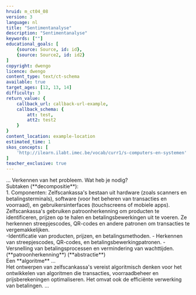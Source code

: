 ```yaml
---
hruid: m_ct04_08
version: 3
language: nl
title: "Sentimentanalyse"
description: "Sentimentanalyse"
keywords: [""]
educational_goals: [
    {source: Source, id: id}, 
    {source: Source2, id: id2}
]
copyright: dwengo
licence: dwengo
content_type: text/ct-schema
available: true
target_ages: [12, 13, 14]
difficulty: 3
return_value: {
    callback_url: callback-url-example,
    callback_schema: {
        att: test,
        att2: test2
    }
}
content_location: example-location
estimated_time: 1
skos_concepts: [
    'http://ilearn.ilabt.imec.be/vocab/curr1/s-computers-en-systemen'
]
teacher_exclusive: true
---
```


<context>
... 
</div>
</context>
<decomposition>
Verkennen van het probleem. Wat heb je nodig? <br> Subtaken (**decompositie**):<br>
1. Componenten: Zelfscankassa's bestaan uit hardware (zoals scanners en betalingsterminals), software (voor het beheren van transacties en voorraad), en gebruikersinterfaces (touchscreens of mobiele apps).
</decomposition>
<patternRecognition>
Zelfscankassa's gebruiken patroonherkenning om producten te identificeren, prijzen op te halen en betalingsbewerkingen uit te voeren. Ze herkennen streepjescodes, QR-codes en andere patronen om transacties te vergemakkelijken.<br>
-Identificatie van  producten, prijzen, en betalingsmethoden.
- Herkennen van  streepjescodes, QR-codes, en  betalingsbewerkingpatronen.
 - Versnelling van betalingsprocessen en vermindering van wachttijden.
    (**patroonherkenning**)
</patternRecognition>
<abstraction>
(**abstractie**)<br>
</abstraction>
<algorithms>
Een **algoritme** ... <br>
Het ontwerpen van zelfscankassa's vereist algoritmisch denken voor het ontwikkelen van algoritmen die transacties, voorraadbeheer en prijsberekeningen optimaliseren. Het omvat ook de efficiënte verwerking van betalingen. 
</algorithms>
<implementation>
... 
</implementation>

